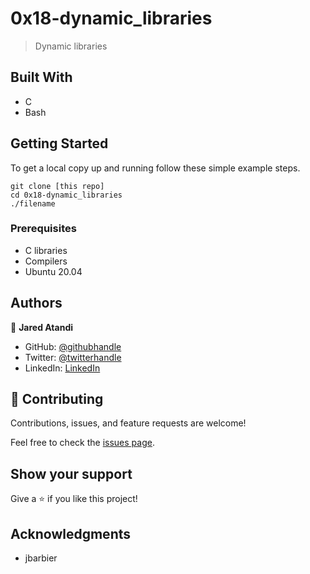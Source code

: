 # 0x18-dynamic_libraries 

> Dynamic libraries 

## Built With

- C  
- Bash 

## Getting Started
To get a local copy up and running follow these simple example steps.
```
git clone [this repo]
cd 0x18-dynamic_libraries
./filename

```


### Prerequisites
- C libraries
- Compilers
- Ubuntu 20.04

## Authors

👤 **Jared Atandi**

- GitHub: [@githubhandle](https://github.com/jaredatandi)
- Twitter: [@twitterhandle](https://twitter.com/@one_good_man_)
- LinkedIn: [LinkedIn](https://linkedin.com/in/engineerjaredatandi)

## 🤝 Contributing

Contributions, issues, and feature requests are welcome!

Feel free to check the [issues page](../../issues/).

## Show your support

Give a ⭐️ if you like this project!

## Acknowledgments

- jbarbier 

